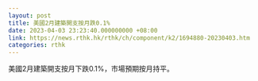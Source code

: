 ```yaml
---
layout: post
title: 美國2月建築開支按月跌0.1%
date: 2023-04-03 23:23:40.000000000 +08:00
link: https://news.rthk.hk/rthk/ch/component/k2/1694880-20230403.htm
categories: rthk
---
```


美國2月建築開支按月下跌0.1%，市場預期按月持平。
